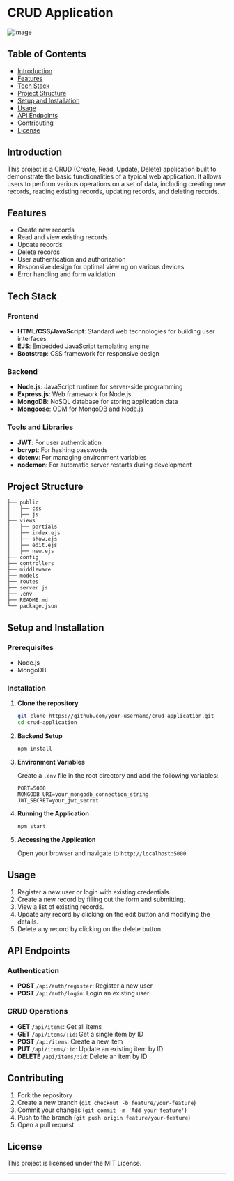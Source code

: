 # CRUD Application

![image](https://github.com/ADITYADWIVEDI18/CRUD-User-Management-System/assets/104710359/95d4c14b-6b8e-44f0-bcd8-bdf523206836)


## Table of Contents

- [Introduction](#introduction)
- [Features](#features)
- [Tech Stack](#tech-stack)
- [Project Structure](#project-structure)
- [Setup and Installation](#setup-and-installation)
- [Usage](#usage)
- [API Endpoints](#api-endpoints)
- [Contributing](#contributing)
- [License](#license)

## Introduction

This project is a CRUD (Create, Read, Update, Delete) application built to demonstrate the basic functionalities of a typical web application. It allows users to perform various operations on a set of data, including creating new records, reading existing records, updating records, and deleting records.

## Features

- Create new records
- Read and view existing records
- Update records
- Delete records
- User authentication and authorization
- Responsive design for optimal viewing on various devices
- Error handling and form validation

## Tech Stack

### Frontend

- **HTML/CSS/JavaScript**: Standard web technologies for building user interfaces
- **EJS**: Embedded JavaScript templating engine
- **Bootstrap**: CSS framework for responsive design

### Backend

- **Node.js**: JavaScript runtime for server-side programming
- **Express.js**: Web framework for Node.js
- **MongoDB**: NoSQL database for storing application data
- **Mongoose**: ODM for MongoDB and Node.js

### Tools and Libraries

- **JWT**: For user authentication
- **bcrypt**: For hashing passwords
- **dotenv**: For managing environment variables
- **nodemon**: For automatic server restarts during development

## Project Structure

```
├── public
│   ├── css
│   ├── js
├── views
│   ├── partials
│   ├── index.ejs
│   ├── show.ejs
│   ├── edit.ejs
│   ├── new.ejs
├── config
├── controllers
├── middleware
├── models
├── routes
├── server.js
├── .env
├── README.md
└── package.json
```

## Setup and Installation

### Prerequisites

- Node.js
- MongoDB

### Installation

1. **Clone the repository**

   ```sh
   git clone https://github.com/your-username/crud-application.git
   cd crud-application
   ```

2. **Backend Setup**

   ```sh
   npm install
   ```

3. **Environment Variables**

   Create a `.env` file in the root directory and add the following variables:

   ```env
   PORT=5000
   MONGODB_URI=your_mongodb_connection_string
   JWT_SECRET=your_jwt_secret
   ```

4. **Running the Application**

   ```sh
   npm start
   ```

5. **Accessing the Application**

   Open your browser and navigate to `http://localhost:5000`

## Usage

1. Register a new user or login with existing credentials.
2. Create a new record by filling out the form and submitting.
3. View a list of existing records.
4. Update any record by clicking on the edit button and modifying the details.
5. Delete any record by clicking on the delete button.

## API Endpoints

### Authentication

- **POST** `/api/auth/register`: Register a new user
- **POST** `/api/auth/login`: Login an existing user

### CRUD Operations

- **GET** `/api/items`: Get all items
- **GET** `/api/items/:id`: Get a single item by ID
- **POST** `/api/items`: Create a new item
- **PUT** `/api/items/:id`: Update an existing item by ID
- **DELETE** `/api/items/:id`: Delete an item by ID

## Contributing

1. Fork the repository
2. Create a new branch (`git checkout -b feature/your-feature`)
3. Commit your changes (`git commit -m 'Add your feature'`)
4. Push to the branch (`git push origin feature/your-feature`)
5. Open a pull request

## License

This project is licensed under the MIT License.

---
